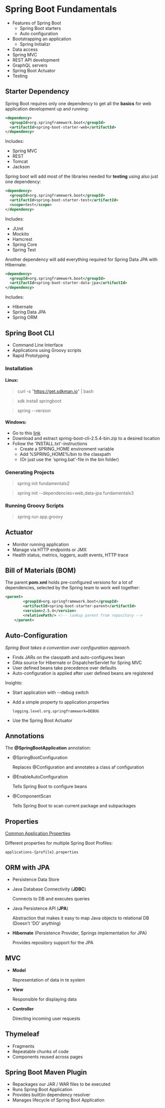 # Spring Boot Fundamentals

- Features of Spring Boot
  - Spring Boot starters
  - Auto configuration
- Bootstrapping an application
  - Spring Initializr
- Data access
- Spring MVC
- REST API development
- GraphQL servers
- Spring Boot Actuator
- Testing

## Starter Dependency

Spring Boot requires only one dependency to get all the **basics** for web application development up and running:

```xml
<dependency>
  <groupId>org.springframework.boot</groupId>
  <artifactId>spring-boot-starter-web</artifactId>
</dependency>
```

Includes:
- Spring MVC
- REST
- Tomcat
- Jackson

Spring boot will add most of the libraries needed for **testing** using also just one dependency:

```xml
<dependency>
  <groupId>org.springframework.boot</groupId>
  <artifactId>spring-boot-starter-test</artifactId>
  <scope>test</scope>
</dependency>
```
Includes:
- JUnit
- Mockito
- Hamcrest
- Spring Core
- Spring Test

Another dependency will add everything required for Spring Data JPA with Hibernate:

```xml
<dependency>
  <groupId>org.springframework.boot</groupId>
  <artifactId>spring-boot-starter-data-jpa</artifactId>
</dependency>
```
Includes:
- Hibernate
- Spring Data JPA
- Spring ORM

## Spring Boot CLI

- Command Line Interface
- Applications using Groovy scripts
- Rapid Prototyping

### Installation

#### Linux:
> curl -s "https://get.sdkman.io" | bash

> sdk install springboot

> spring --version

#### Windows:
- Go to this [link](https://docs.spring.io/spring-boot/docs/current/reference/html/getting-started.html#getting-started.installing.cli)
- Download and extract spring-boot-cli-2.5.4-bin.zip to a desired location
- Follow the 'INSTALL.txt'-instructions
  - Create a SPRING_HOME environment variable
  - Add %SPRING_HOME%/bin to the classpath
  - (Or just use the 'spring.bat'-file in the bin folder)

### Generating Projects

> spring init fundamentals2

> spring init --dependencies=web,data-jpa fundamentals3

### Running Groovy Scripts

> spring run app.groovy

## Actuator

- Monitor running application
- Manage via HTTP endpoints or JMX
- Health status, metrics, loggers, audit events, HTTP trace

## Bill of Materials (BOM)

The parent **pom.xml** holds pre-configured versions for a lot of dependencies, selected by the Spring team to work well together:

```xml
<parent>
        <groupId>org.springframework.boot</groupId>
        <artifactId>spring-boot-starter-parent</artifactId>
        <version>2.5.4</version>
        <relativePath/> <!-- lookup parent from repository -->
    </parent>
```

## Auto-Configuration

*Spring Boot takes a convention over configuration approach.*

- Finds JARs on the classpath and auto-configures bean
- DAta source for Hibernate or DispatcherServlet for Spring MVC
- User defined beans take precedence over defaults
- Auto-configuration is applied after user defined beans are registered

Insights:
- Start application with --debug switch
- Add a simple property to application.properties

  ```properties
  logging.level.org.springframework=DEBUG
  ```

- Use the Spring Boot Actuator

## Annotations

The **@SpringBootApplication** annotation:
- @SpringBootConfiguration

  Replaces @Configuration and annotates a class af configuration

- @EnableAutoConfiguration

  Tells Spring Boot to configure beans

- @ComponentScan
  
  Tells Spring Boot to scan current package and subpackages

## Properties

[Common Application Properties](https://docs.spring.io/spring-boot/docs/current/reference/html/application-properties.html)

Different properties for multiple Spring Boot Profiles:
```
applications-{profile}.properties
```

## ORM with JPA

- Persistence Data Store
- Java Database Connectivity (**JDBC**)

  Connects to DB and executes queries

- Java Persistence API (**JPA**)

  Abstraction that makes it easy to map Java objects to relational DB (Doesn't 'DO' anything)

- **Hibernate** (Persistence Provider, Springs implementation for JPA)

  Provides repository support for the JPA

## MVC

- **Model**

  Representation of data in te system

- **View**

  Responsible for displaying data

- **Controller**

  Directing incoming user requests

## Thymeleaf

- Fragments
- Repeatable chunks of code
- Components reused across pages

## Spring Boot Maven Plugin

- Repackages our JAR / WAR files to be executed
- Runs Spring Boot Application
- Provides built)in dependency resolver
- Manages lifecycle of Spring Boot Application

